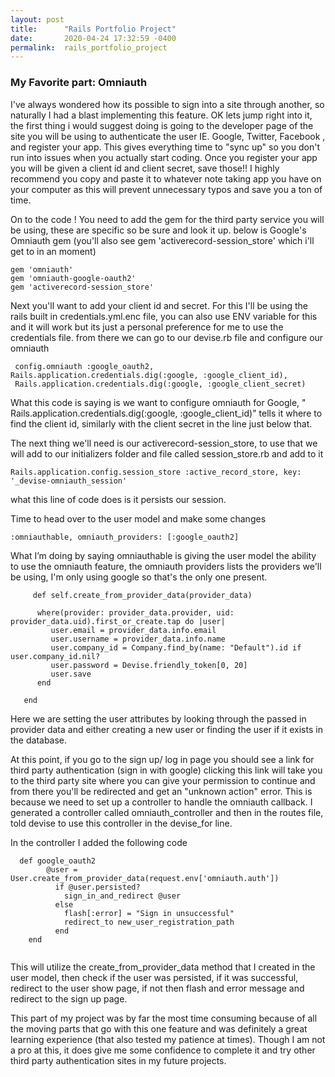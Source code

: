 ```yaml
---
layout: post
title:      "Rails Portfolio Project"
date:       2020-04-24 17:32:59 -0400
permalink:  rails_portfolio_project
---
```


### My Favorite part: Omniauth


I've always wondered how its possible to sign into a site through another, so naturally  I had a blast implementing this feature. OK lets jump right into it, the first thing i would suggest doing is going to the developer page of the site you will be using to authenticate the user IE. Google, Twitter, Facebook , and register your app. This gives everything time to "sync up" so you don't run into issues when you actually start coding. Once you register your app you will be given a client id and client secret, save those!! I highly recommend you copy and paste it to whatever note taking app you have on your computer as this will prevent unnecessary typos and save you a ton of time.

On to the code !
You need to add the gem for the third party service you will be using, these are specific so be sure and look it up. below is Google's Omniauth gem (you'll also see gem 'activerecord-session_store' which i'll get to in an moment)

```
gem 'omniauth'
gem 'omniauth-google-oauth2'
gem 'activerecord-session_store'
```

 Next you'll want to add your client id and secret. For this I'll be using the rails built in credentials.yml.enc file, you can also use ENV variable for this and it will work but its just a personal preference for me to use the credentials file. 
 from there we can go to our devise.rb file and configure our omniauth
 
```
 config.omniauth :google_oauth2, Rails.application.credentials.dig(:google, :google_client_id),
 Rails.application.credentials.dig(:google, :google_client_secret) 
```
	
What this code is saying is we want to configure omniauth for Google, " Rails.application.credentials.dig(:google, :google_client_id)" tells it where to find the client id, similarly with the client secret in the line just below that.
	
The next thing we'll need is our activerecord-session_store, to use that we will add to our initializers folder and file called session_store.rb and add to it 
	
```
Rails.application.config.session_store :active_record_store, key: '_devise-omniauth_session'
```
	
what this line of code does is it persists our session.
	
Time to head over to the user model and make some changes
	
	
```
:omniauthable, omniauth_providers: [:google_oauth2]
```

	
	
What I’m doing by saying omniauthable is giving the user model the ability to use the omniauth feature, the omniauth providers lists the providers we'll be using, I'm only using google so that's the only one present.
	
	
```
	 def self.create_from_provider_data(provider_data)
    
      where(provider: provider_data.provider, uid: provider_data.uid).first_or_create.tap do |user|
         user.email = provider_data.info.email
         user.username = provider_data.info.name
         user.company_id = Company.find_by(name: "Default").id if user.company_id.nil?
         user.password = Devise.friendly_token[0, 20]
         user.save
      end
      
   end
```
	
	 
Here we are setting the user attributes by looking through the passed in provider data and either creating a new user or finding the user if it exists in the database.
	 
At this point, if you go to the sign up/ log in page you should see a link for third party authentication (sign in with google)
clicking this link will take you to the third party site where you can give your permission to continue and from there you'll be redirected and get an "unknown action" error. This is because we need to set up a controller to handle the omniauth callback. I generated a controller called omniauth_controller and then in the routes file, told devise to use this controller in the devise_for line.

In the controller I added the following code 


```
  def google_oauth2
        @user = User.create_from_provider_data(request.env['omniauth.auth'])
          if @user.persisted?
            sign_in_and_redirect @user       
          else
            flash[:error] = "Sign in unsuccessful"  
            redirect_to new_user_registration_path
          end
    end
		
```
		
This will utilize the create_from_provider_data method that I created in the user model, then check if the user was persisted, if it was successful, redirect to the user show page, if not then flash and error message and redirect to the sign up page. 
		
This part of my project was by far the most time consuming because of all the moving parts that go with this one feature and was definitely a great learning experience (that also tested my patience at times). Though I am not a pro at this, it does give me some confidence to complete it and try other third party authentication sites in my future projects.
